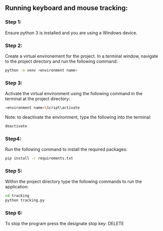 ## Running keyboard and mouse tracking:

### Step 1:

Ensure python 3 is installed and you are using a Windows device.

### Step 2:

Create a virtual environement for the project. In a terminal window, navigate to the project directory and run the following command:

```bash
python -m venv <environment name>
```

### Step 3:

Activate the virtual environment using the following command in the terminal at the project directory:

```bash
<environment name>\Script\activate
```

Note: to deactivate the environment, type the following into the terminal:
```bash
deactivate
```

### Step4:

Run the following command to install the required packages:
```bash
pip install -r requirements.txt
```

### Step 5:

Within the project directory type the following commands to run the application:
```bash
cd tracking
python tracking.py
```

### Step 6:

To stop the program press the designate stop key: DELETE